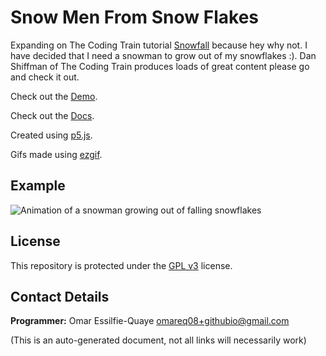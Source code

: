 # Snow Men From Snow Flakes

Expanding on The Coding Train tutorial [Snowfall](https://thecodingtrain.com/CodingChallenges/088-snowfall.html) because hey why not.  I have decided that I need a snowman to grow out of my snowflakes :).  Dan Shiffman of The Coding Train produces loads of great content please go and check it out.

Check out the [Demo](https://omareq.github.io/snowman/).

Check out the [Docs](https://omareq.github.io/snowman/docs/).

Created using [p5.js](https://p5js.org/).

Gifs made using [ezgif](https://ezgif.com/).

## Example

![Animation of a snowman growing out of falling snowflakes](https://omareq.github.io/imgs/p_000_medium.gif)

## License

This repository is protected under the [GPL v3](https://www.gnu.org/licenses/gpl-3.0.html) license.

## Contact Details
__Programmer:__ Omar Essilfie-Quaye [omareq08+githubio@gmail.com](mailto:omareq08+githubio@gmail.com?subject=Githubio%20Project%20Snowman)


(This is an auto-generated document, not all links will necessarily work)
